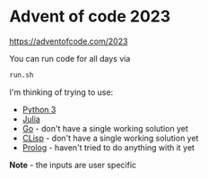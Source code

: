 # Advent of code 2023
https://adventofcode.com/2023

You can run code for all days via 
```bash
run.sh
```
I'm thinking of trying to use:
- [Python 3](https://www.python.org/)
- [Julia](https://julialang.org/)
- [Go](https://go.dev/) - don't have a single working solution yet
- [CLisp](https://clisp.sourceforge.io/) - don't have a single working solution yet
- [Prolog](https://www.swi-prolog.org/) - haven't tried to do anything with it yet

**Note** - the inputs are user specific